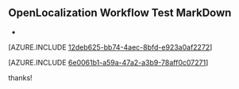## OpenLocalization Workflow Test MarkDown
* 

[AZURE.INCLUDE [12deb625-bb74-4aec-8bfd-e923a0af2272](calleeMd1.md)]



[AZURE.INCLUDE [6e0061b1-a59a-47a2-a3b9-78aff0c07271](calleeMd2.md)]

 
thanks!